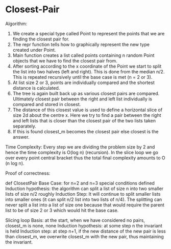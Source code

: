 # Closest-Pair

Algorithm: 
1.	We create a special type called Point to represent the points that we are finding the closest pair for. 
2.	The repr function tells how to graphically represent the new type created under Point. 
3.	Main function creates a list called points containing n random Point objects that we have to find the closest pair from. 
4.	After sorting according to the x coordinate of the Point we start to split the list into two halves (left and right). This is done from the median n/2. This is repeated recursively until the base case is met (n = 2 or 3). 
5.	At list size 2 or 3, points are individually compared and the shortest distance is calculated. 
6.	The tree is again built back up as various closest pairs are compared. Ultimately closest pair between the right and left list individually is compared and stored in closest. 
7.	The distance of this closest value is used to define a horizontal slice of size 2d about the centre x. Here we try to find a pair between the right and left lists that is closer than the closest pair of the two lists taken separately. 
8.	If this is found closest_m becomes the closest pair else closest is the answer.

Time Complexity:
Every step we are dividing the problem size by 2 and hence the time complexity is O(log n) (recursion). In the slice loop we go over every point central bracket thus the total final complexity amounts to O (n log n). 

Proof of correctness:

def ClosestPair
Base Case: for n=2 and n=3 special conditions defined
Induction hypothesis: the algorithm can split a list of size n into two smaller lists of size n/2 roughly
Induction Step: It will continue to split smaller lists into smaller ones (it can split n/2 list into two lists of n/4). The splitting can never split a list into a list of size one because that would require the parent list to be of size 2 or 3 which would hit the base case.

Slicing loop
Basis: at the start, when we have considered no pairs, closest_m is none, none
Induction hypothesis: at some step n the invariant is held
Induction step: at step n+1, if the new distance of the new pair is less than closest_m, we overwrite closest_m with the new pair, thus maintaining the invariant.
